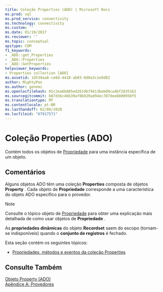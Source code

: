 ```yaml
---
title: Coleção Properties (ADO) | Microsoft Docs
ms.prod: sql
ms.prod_service: connectivity
ms.technology: connectivity
ms.custom: ''
ms.date: 01/19/2017
ms.reviewer: ''
ms.topic: conceptual
apitype: COM
f1_keywords:
- _ADO::get_Properties
- _ADO::Properties
- _ADO::GetProperties
helpviewer_keywords:
- Properties collection [ADO]
ms.assetid: 1d539aa8-ce0d-4418-ab03-8d0a3c1e9d82
author: MightyPen
ms.author: genemi
ms.openlocfilehash: 01c2ea6b885ed2619b79413beb09ca4bf2835162
ms.sourcegitcommit: b87d36c46b39af8b929ad94ec707dee8800950f5
ms.translationtype: MT
ms.contentlocale: pt-BR
ms.lasthandoff: 02/08/2020
ms.locfileid: "67917571"
---
```

# <a name="properties-collection-ado"></a>Coleção Properties (ADO)
Contém todos os objetos de [Propriedade](../../../ado/reference/ado-api/property-object-ado.md) para uma instância específica de um objeto.  
  
## <a name="remarks"></a>Comentários  
 Alguns objetos ADO têm uma coleção **Properties** composta de objetos **Property** . Cada objeto de **Propriedade** corresponde a uma característica do objeto ADO específico para o provedor.  
  
> [!NOTE]
>  Consulte o tópico objeto de [Propriedade](../../../ado/reference/ado-api/property-object-ado.md) para obter uma explicação mais detalhada de como usar objetos de **Propriedade** .  
  
 As **propriedades dinâmicas** do objeto **Recordset** saem do escopo (tornam-se indisponíveis) quando o **conjunto de registros** é fechado.  
  
 Esta seção contém os seguintes tópicos:  
  
-   [Propriedades, métodos e eventos da coleção Properties](../../../ado/reference/ado-api/properties-collection-properties-methods-and-events.md)  
  
## <a name="see-also"></a>Consulte Também  
 [Objeto Property (ADO)](../../../ado/reference/ado-api/property-object-ado.md)   
 [Apêndice A: Provedores](../../../ado/guide/appendixes/appendix-a-providers.md)
